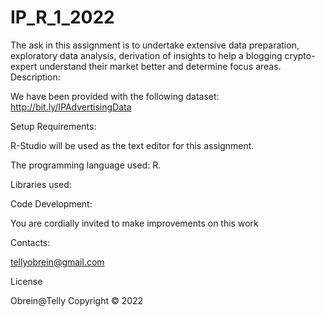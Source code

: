 # IP_R_1_2022

The ask in this assignment is to undertake extensive data preparation, exploratory data analysis, derivation of insights to help a blogging crypto-expert 
understand their market better and determine focus areas. 
Description:

We have been provided with the following dataset: http://bit.ly/IPAdvertisingData 


Setup Requirements:

R-Studio will be used as the text editor for this assignment.

The programming language used: R.

Libraries used: 

Code Development:

You are cordially invited to make improvements on this work

Contacts:

tellyobrein@gmail.com

License

Obrein@Telly Copyright © 2022
